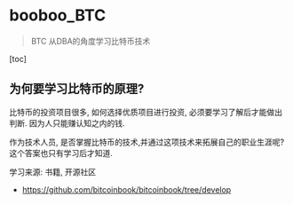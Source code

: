 # booboo_BTC
> BTC 从DBA的角度学习比特币技术

[toc]



## 为何要学习比特币的原理?

比特币的投资项目很多, 如何选择优质项目进行投资, 必须要学习了解后才能做出判断. 因为人只能赚认知之内的钱.

作为技术人员, 是否掌握比特币的技术,并通过这项技术来拓展自己的职业生涯呢? 这个答案也只有学习后才知道. 



学习来源: 书籍, 开源社区

-  https://github.com/bitcoinbook/bitcoinbook/tree/develop
